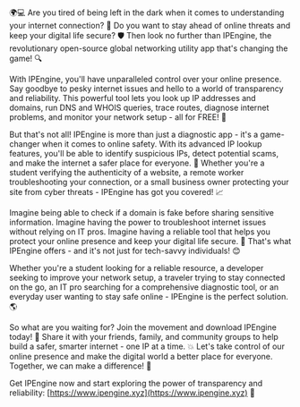 🌍💻 Are you tired of being left in the dark when it comes to understanding your internet connection? 🤔 Do you want to stay ahead of online threats and keep your digital life secure? 🛡️ Then look no further than IPEngine, the revolutionary open-source global networking utility app that's changing the game! 🔍

With IPEngine, you'll have unparalleled control over your online presence. Say goodbye to pesky internet issues and hello to a world of transparency and reliability. This powerful tool lets you look up IP addresses and domains, run DNS and WHOIS queries, trace routes, diagnose internet problems, and monitor your network setup - all for FREE! 🎉

But that's not all! IPEngine is more than just a diagnostic app - it's a game-changer when it comes to online safety. With its advanced IP lookup features, you'll be able to identify suspicious IPs, detect potential scams, and make the internet a safer place for everyone. 💪 Whether you're a student verifying the authenticity of a website, a remote worker troubleshooting your connection, or a small business owner protecting your site from cyber threats - IPEngine has got you covered! 📈

Imagine being able to check if a domain is fake before sharing sensitive information. Imagine having the power to troubleshoot internet issues without relying on IT pros. Imagine having a reliable tool that helps you protect your online presence and keep your digital life secure. 🚀 That's what IPEngine offers - and it's not just for tech-savvy individuals! 😊

Whether you're a student looking for a reliable resource, a developer seeking to improve your network setup, a traveler trying to stay connected on the go, an IT pro searching for a comprehensive diagnostic tool, or an everyday user wanting to stay safe online - IPEngine is the perfect solution. 🌎

So what are you waiting for? Join the movement and download IPEngine today! 📲 Share it with your friends, family, and community groups to help build a safer, smarter internet - one IP at a time. 💥 Let's take control of our online presence and make the digital world a better place for everyone. Together, we can make a difference! 💪

Get IPEngine now and start exploring the power of transparency and reliability: [https://www.ipengine.xyz](https://www.ipengine.xyz) 🔗